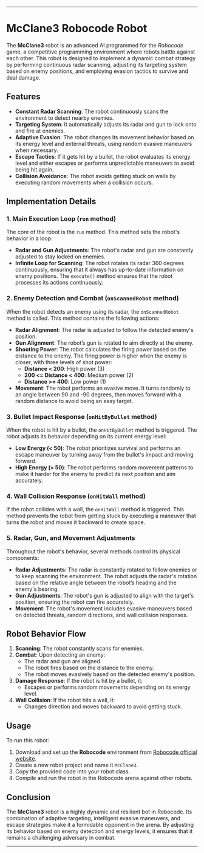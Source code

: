 
---

# **McClane3 Robocode Robot**

The **McClane3** robot is an advanced AI programmed for the *Robocode* game, a competitive programming environment where robots battle against each other. This robot is designed to implement a dynamic combat strategy by performing continuous radar scanning, adjusting its targeting system based on enemy positions, and employing evasion tactics to survive and deal damage. 

## **Features**

- **Constant Radar Scanning**: The robot continuously scans the environment to detect nearby enemies.
- **Targeting System**: It automatically adjusts its radar and gun to lock onto and fire at enemies.
- **Adaptive Evasion**: The robot changes its movement behavior based on its energy level and external threats, using random evasive maneuvers when necessary.
- **Escape Tactics**: If it gets hit by a bullet, the robot evaluates its energy level and either escapes or performs unpredictable maneuvers to avoid being hit again.
- **Collision Avoidance**: The robot avoids getting stuck on walls by executing random movements when a collision occurs.

## **Implementation Details**

### 1. **Main Execution Loop** (`run` method)

The core of the robot is the `run` method. This method sets the robot's behavior in a loop:

- **Radar and Gun Adjustments**: The robot's radar and gun are constantly adjusted to stay locked on enemies.
- **Infinite Loop for Scanning**: The robot rotates its radar 360 degrees continuously, ensuring that it always has up-to-date information on enemy positions. The `execute()` method ensures that the robot processes its actions continuously.

### 2. **Enemy Detection and Combat** (`onScannedRobot` method)

When the robot detects an enemy using its radar, the `onScannedRobot` method is called. This method contains the following actions:

- **Radar Alignment**: The radar is adjusted to follow the detected enemy's position.
- **Gun Alignment**: The robot’s gun is rotated to aim directly at the enemy.
- **Shooting Power**: The robot calculates the firing power based on the distance to the enemy. The firing power is higher when the enemy is closer, with three levels of shot power:
  - **Distance < 200**: High power (3)
  - **200 <= Distance < 400**: Medium power (2)
  - **Distance >= 400**: Low power (1)
- **Movement**: The robot performs an evasive move. It turns randomly to an angle between 90 and -90 degrees, then moves forward with a random distance to avoid being an easy target.

### 3. **Bullet Impact Response** (`onHitByBullet` method)

When the robot is hit by a bullet, the `onHitByBullet` method is triggered. The robot adjusts its behavior depending on its current energy level:

- **Low Energy (< 50)**: The robot prioritizes survival and performs an escape maneuver by turning away from the bullet's impact and moving forward.
- **High Energy (> 50)**: The robot performs random movement patterns to make it harder for the enemy to predict its next position and aim accurately.

### 4. **Wall Collision Response** (`onHitWall` method)

If the robot collides with a wall, the `onHitWall` method is triggered. This method prevents the robot from getting stuck by executing a maneuver that turns the robot and moves it backward to create space.

### 5. **Radar, Gun, and Movement Adjustments**

Throughout the robot's behavior, several methods control its physical components:

- **Radar Adjustments**: The radar is constantly rotated to follow enemies or to keep scanning the environment. The robot adjusts the radar's rotation based on the relative angle between the robot’s heading and the enemy's bearing.
- **Gun Adjustments**: The robot's gun is adjusted to align with the target's position, ensuring the robot can fire accurately.
- **Movement**: The robot's movement includes evasive maneuvers based on detected threats, random directions, and wall collision responses.

## **Robot Behavior Flow**

1. **Scanning**: The robot constantly scans for enemies.
2. **Combat**: Upon detecting an enemy:
   - The radar and gun are aligned.
   - The robot fires based on the distance to the enemy.
   - The robot moves evasively based on the detected enemy's position.
3. **Damage Response**: If the robot is hit by a bullet, it:
   - Escapes or performs random movements depending on its energy level.
4. **Wall Collision**: If the robot hits a wall, it:
   - Changes direction and moves backward to avoid getting stuck.

## **Usage**

To run this robot:

1. Download and set up the **Robocode** environment from [Robocode official website](http://robocode.sourceforge.net/).
2. Create a new robot project and name it `McClane3`.
3. Copy the provided code into your robot class.
4. Compile and run the robot in the Robocode arena against other robots.

## **Conclusion**

The **McClane3** robot is a highly dynamic and resilient bot in Robocode. Its combination of adaptive targeting, intelligent evasive maneuvers, and escape strategies make it a formidable opponent in the arena. By adjusting its behavior based on enemy detection and energy levels, it ensures that it remains a challenging adversary in combat.

---
